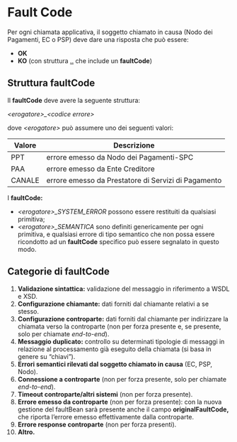 # Fault Code

Per ogni chiamata applicativa, il soggetto chiamato in causa (Nodo dei Pagamenti, EC o PSP) deve dare una risposta che può essere:

* **OK**
* **KO** (con struttura [..](../ "mention") che include un **faultCode**)

## Struttura faultCode <a href="#struttura-faultcode" id="struttura-faultcode"></a>

Il **faultCode** deve avere la seguente struttura:

_\<erogatore>\_\<codice errore>_

dove _\<erogatore>_ può assumere uno dei seguenti valori:

| **Valore** | **Descrizione**                                     |
| ---------- | --------------------------------------------------- |
| PPT        | errore emesso da Nodo dei Pagamenti-SPC             |
| PAA        | errore emesso da Ente Creditore                     |
| CANALE     | errore emesso da Prestatore di Servizi di Pagamento |

I **faultCode:**

* _\<erogatore>\_SYSTEM\_ERROR_ possono essere restituiti da qualsiasi primitiva;
* _\<erogatore>\_SEMANTICA_ sono definiti genericamente per ogni primitiva, e qualsiasi errore di tipo semantico che non possa essere ricondotto ad un **faultCode** specifico può essere segnalato in questo modo.

## Categorie di faultCode <a href="#categorie-di-faultcode" id="categorie-di-faultcode"></a>

1. **Validazione sintattica:** validazione del messaggio in riferimento a WSDL e XSD.
2. **Configurazione chiamante:** dati forniti dal chiamante relativi a se stesso.
3. **Configurazione controparte:** dati forniti dal chiamante per indirizzare la chiamata verso la controparte (non per forza presente e, se presente, solo per chiamate _end-to-end_).
4. **Messaggio duplicato:** controllo su determinati tipologie di messaggi in relazione al processamento già eseguito della chiamata (si basa in genere su “chiavi”).
5. **Errori semantici rilevati dal soggetto chiamato in causa** (EC, PSP, Nodo).
6. **Connessione a controparte** (non per forza presente, solo per chiamate _end-to-end_).
7. **Timeout controparte/altri sistemi** (non per forza presente).
8. **Errore emesso da controparte** (non per forza presente): con la nuova gestione del faultBean sarà presente anche il campo **originalFaultCode,** che riporta l’errore emesso effettivamente dalla controparte.
9. **Errore response controparte** (non per forza presenti).
10. **Altro.**
